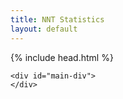 ```yaml
---
title: NNT Statistics
layout: default
---
```


<html>
  <head>
    <meta charset="utf-8">
    <title>NNT Statistics</title>
    <meta name="author" content="Jack Ellis">
    <meta name="description" content="Some visualisations based on information gathered from the NNT History site">
    <meta name="viewport" content="width=device-width, initial-scale=1">
    <script src="script.js" defer></script>
    <script src="https://d3js.org/d3.v4.min.js"></script>
    {% include head.html %}
  </head>

  <body>

    <div id="main-div">
    </div>

  </body>
</html>


